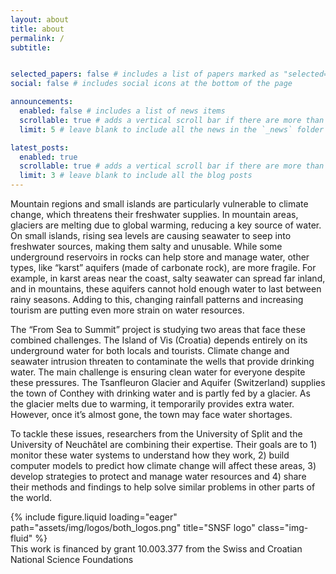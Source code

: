```yaml
---
layout: about
title: about
permalink: /
subtitle: 


selected_papers: false # includes a list of papers marked as "selected={true}"
social: false # includes social icons at the bottom of the page

announcements:
  enabled: false # includes a list of news items
  scrollable: true # adds a vertical scroll bar if there are more than 3 news items
  limit: 5 # leave blank to include all the news in the `_news` folder

latest_posts:
  enabled: true
  scrollable: true # adds a vertical scroll bar if there are more than 3 new posts items
  limit: 3 # leave blank to include all the blog posts
---
```


Mountain regions and small islands are particularly vulnerable to climate change, which threatens their freshwater supplies. In mountain areas, glaciers are melting due to global warming, reducing a key source of water. On small islands, rising sea levels are causing seawater to seep into freshwater sources, making them salty and unusable. While some underground reservoirs in rocks can help store and manage water, other types, like “karst” aquifers (made of carbonate rock), are more fragile. For example, in karst areas near the coast, salty seawater can spread far inland, and in mountains, these aquifers cannot hold enough water to last between rainy seasons. Adding to this, changing rainfall patterns and increasing tourism are putting even more strain on water resources.

The “From Sea to Summit” project is studying two areas that face these combined challenges. The Island of Vis (Croatia) depends entirely on its underground water for both locals and tourists. Climate change and seawater intrusion threaten to contaminate the wells that provide drinking water. The main challenge is ensuring clean water for everyone despite these pressures. The Tsanfleuron Glacier and Aquifer (Switzerland) supplies the town of Conthey with drinking water and is partly fed by a glacier. As the glacier melts due to warming, it temporarily provides extra water. However, once it’s almost gone, the town may face water shortages.

To tackle these issues, researchers from the University of Split and the University of Neuchâtel are combining their expertise. Their goals are to 1) monitor these water systems to understand how they work, 2) build computer models to predict how climate change will affect these areas, 3) develop strategies to protect and manage water resources and 4) share their methods and findings to help solve similar problems in other parts of the world.

<div class="row">
    <div class="col-sm mt-3 mt-md-0">
        {% include figure.liquid loading="eager" path="assets/img/logos/both_logos.png" title="SNSF logo" class="img-fluid" %}
    </div>

</div>
<div class="caption">
    This work is financed by grant 10.003.377 from the Swiss and Croatian National Science Foundations

</div>
